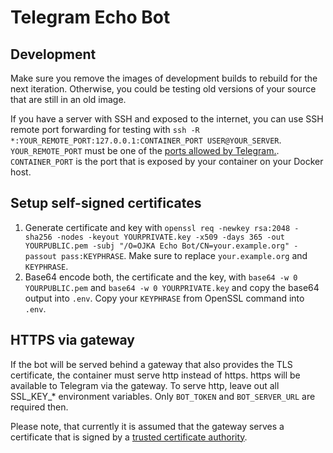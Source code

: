 # Telegram Echo Bot

## Development

Make sure you remove the images of development builds to rebuild for the next iteration. Otherwise, you could be testing old versions of your source that are still in an old image.

If you have a server with SSH and exposed to the internet, you can use SSH remote port forwarding for testing with `ssh -R *:YOUR_REMOTE_PORT:127.0.0.1:CONTAINER_PORT USER@YOUR_SERVER`. `YOUR_REMOTE_PORT` must be one of the [ports allowed by Telegram.](https://core.telegram.org/bots/webhooks#the-short-version). `CONTAINER_PORT` is the port that is exposed by your container on your Docker host.

## Setup self-signed certificates

1. Generate certificate and key with `openssl req -newkey rsa:2048 -sha256 -nodes -keyout YOURPRIVATE.key -x509 -days 365 -out YOURPUBLIC.pem -subj "/O=OJKA Echo Bot/CN=your.example.org" -passout pass:KEYPHRASE`. Make sure to replace `your.example.org` and `KEYPHRASE`.
2. Base64 encode both, the certificate and the key, with `base64 -w 0 YOURPUBLIC.pem` and `base64 -w 0 YOURPRIVATE.key` and copy the base64 output into `.env`. Copy your `KEYPHRASE` from OpenSSL command into `.env`.

## HTTPS via gateway

If the bot will be served behind a gateway that also provides the TLS certificate, the container must serve http instead of https. https will be available to Telegram via the gateway. To serve http, leave out all SSL_KEY_* environment variables. Only `BOT_TOKEN` and `BOT_SERVER_URL` are required then.

Please note, that currently it is assumed that the gateway serves a certificate that is signed by a [trusted certificate authority](https://core.telegram.org/bots/webhooks#a-verified-supported-certificate).

